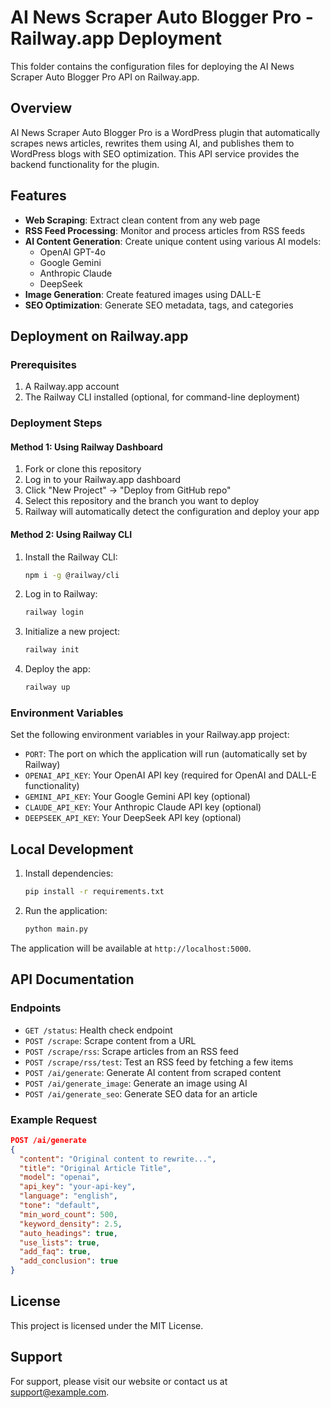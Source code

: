 # AI News Scraper Auto Blogger Pro - Railway.app Deployment

This folder contains the configuration files for deploying the AI News Scraper Auto Blogger Pro API on Railway.app.

## Overview

AI News Scraper Auto Blogger Pro is a WordPress plugin that automatically scrapes news articles, rewrites them using AI, and publishes them to WordPress blogs with SEO optimization. This API service provides the backend functionality for the plugin.

## Features

- **Web Scraping**: Extract clean content from any web page
- **RSS Feed Processing**: Monitor and process articles from RSS feeds
- **AI Content Generation**: Create unique content using various AI models:
  - OpenAI GPT-4o
  - Google Gemini
  - Anthropic Claude
  - DeepSeek
- **Image Generation**: Create featured images using DALL-E
- **SEO Optimization**: Generate SEO metadata, tags, and categories

## Deployment on Railway.app

### Prerequisites

1. A Railway.app account
2. The Railway CLI installed (optional, for command-line deployment)

### Deployment Steps

#### Method 1: Using Railway Dashboard

1. Fork or clone this repository
2. Log in to your Railway.app dashboard
3. Click "New Project" → "Deploy from GitHub repo"
4. Select this repository and the branch you want to deploy
5. Railway will automatically detect the configuration and deploy your app

#### Method 2: Using Railway CLI

1. Install the Railway CLI:
   ```bash
   npm i -g @railway/cli
   ```

2. Log in to Railway:
   ```bash
   railway login
   ```

3. Initialize a new project:
   ```bash
   railway init
   ```

4. Deploy the app:
   ```bash
   railway up
   ```

### Environment Variables

Set the following environment variables in your Railway.app project:

- `PORT`: The port on which the application will run (automatically set by Railway)
- `OPENAI_API_KEY`: Your OpenAI API key (required for OpenAI and DALL-E functionality)
- `GEMINI_API_KEY`: Your Google Gemini API key (optional)
- `CLAUDE_API_KEY`: Your Anthropic Claude API key (optional)
- `DEEPSEEK_API_KEY`: Your DeepSeek API key (optional)

## Local Development

1. Install dependencies:
   ```bash
   pip install -r requirements.txt
   ```

2. Run the application:
   ```bash
   python main.py
   ```

The application will be available at `http://localhost:5000`.

## API Documentation

### Endpoints

- `GET /status`: Health check endpoint
- `POST /scrape`: Scrape content from a URL
- `POST /scrape/rss`: Scrape articles from an RSS feed
- `POST /scrape/rss/test`: Test an RSS feed by fetching a few items
- `POST /ai/generate`: Generate AI content from scraped content
- `POST /ai/generate_image`: Generate an image using AI
- `POST /ai/generate_seo`: Generate SEO data for an article

### Example Request

```json
POST /ai/generate
{
  "content": "Original content to rewrite...",
  "title": "Original Article Title",
  "model": "openai",
  "api_key": "your-api-key",
  "language": "english",
  "tone": "default",
  "min_word_count": 500,
  "keyword_density": 2.5,
  "auto_headings": true,
  "use_lists": true,
  "add_faq": true,
  "add_conclusion": true
}
```

## License

This project is licensed under the MIT License.

## Support

For support, please visit our website or contact us at support@example.com.